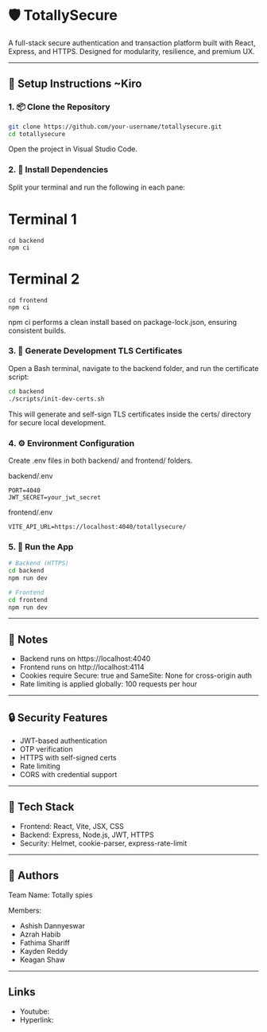 # 🛡️ TotallySecure

A full-stack secure authentication and transaction platform built with React, Express, and HTTPS. Designed for modularity, resilience, and premium UX.

---

## 🚀 Setup Instructions ~Kiro

### 1. 📦 Clone the Repository

```bash
git clone https://github.com/your-username/totallysecure.git
cd totallysecure
```

Open the project in Visual Studio Code.

### 2. 🧪 Install Dependencies

Split your terminal and run the following in each pane:
# Terminal 1
```
cd backend
npm ci
```
# Terminal 2
```
cd frontend
npm ci
```
npm ci performs a clean install based on package-lock.json, ensuring consistent builds.

### 3. 🔐 Generate Development TLS Certificates
Open a Bash terminal, navigate to the backend folder, and run the certificate script:
```bash
cd backend
./scripts/init-dev-certs.sh
```
This will generate and self-sign TLS certificates inside the certs/ directory for secure local development.

### 4. ⚙️ Environment Configuration
Create .env files in both backend/ and frontend/ folders.

backend/.env
```
PORT=4040
JWT_SECRET=your_jwt_secret
```
frontend/.env
```
VITE_API_URL=https://localhost:4040/totallysecure/
```

### 5. 🧯 Run the App
```bash
# Backend (HTTPS)
cd backend
npm run dev

# Frontend
cd frontend
npm run dev
```

---

## 🧠 Notes

- Backend runs on https://localhost:4040
- Frontend runs on http://localhost:4114
- Cookies require Secure: true and SameSite: None for cross-origin auth
- Rate limiting is applied globally: 100 requests per hour

---

## 🔒 Security Features

- JWT-based authentication
- OTP verification
- HTTPS with self-signed certs
- Rate limiting
- CORS with credential support

---

## 🧰 Tech Stack

- Frontend: React, Vite, JSX, CSS
- Backend: Express, Node.js, JWT, HTTPS
- Security: Helmet, cookie-parser, express-rate-limit

---

## 🧙 Authors

Team Name: Totally spies

Members: 
- Ashish Dannyeswar
- Azrah Habib
- Fathima Shariff
- Kayden Reddy
- Keagan Shaw

---

## Links

- Youtube:
- Hyperlink: 

